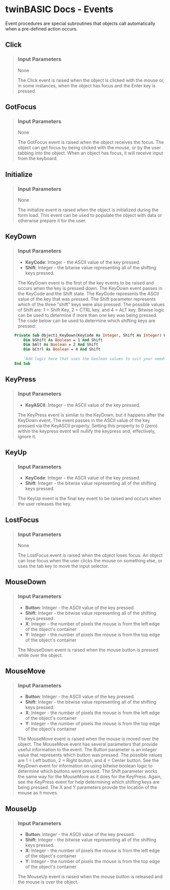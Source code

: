 # twinBASIC Docs - Events #
Event procedures are special subroutines that objects call automatically when a pre-defined action occurs. 

## Click ##
> ### Input Parameters ###
> None
>
> The Click event is raised when the object is clicked with the mouse or, in some instances, when the object has focus and the Enter key is pressed.
>

## GotFocus ##
> ### Input Parameters ###
> None
>
> The GotFocus event is raised when the object receives the focus. The object can get focus by being clicked with the mouse, or by the user tabbing into the object. When an object has focus, it will receive input from the keyboard.
>

## Initialize ##
> ### Input Parameters ###
> None
>
> The initialize event is raised when the object is initialized during the form load. This event can be used to populate the object with data or otherwise prepare it for the user.
>

## KeyDown ##
> ### Input Parameters ###
> - **KeyCode**: Integer - the ASCII value of the key pressed.
> - **Shift**: Integer - the bitwise value representing all of the shifting keys pressed.
>
> The KeyDown event is the first of the key events to be raised and occurs when the key is pressed down. The KeyDown event passes in the KeyCode and the Shift state. The KeyCode represents the ASCII value of the key that was pressed. The Shift parameter represents which of the three "shift" keys were also pressed. The possible values of Shift are: 1 = Shift Key, 2 = CTRL key, and 4 = ALT key. Bitwise logic can be used to determine if more than one key was being pressed. The code below can be used to determine which shifting keys are pressed:
```vb
    Private Sub Object1_KeyDown(KeyCode As Integer, Shift As Integer) Handles Object1.KeyDown
        Dim bShift As Boolean = 1 And Shift
        Dim bAlt As Boolean = 2 And Shift
        Dim bCtrl As Boolean = 4 And Shift
        
        'Add logic here that uses the boolean values to suit your needs.
    End Sub
```
>

## KeyPress ##
> ### Input Parameters ###
> - **KeyASCII**: Integer - the ASCII value of the key pressed.
>
> The KeyPress event is similar to the KeyDown, but it happens after the KeyDown event. The event passes in the ASCII value of the key pressed via the KeyASCII property. Setting this property to 0 (zero) within the keypress event will nullify the keypress and, effectively, ignore it.
>

## KeyUp ##
> ### Input Parameters ###
> - **KeyCode**: Integer - the ASCII value of the key pressed.
> - **Shift**: Integer - the bitwise value representing all of the shifting keys pressed.
>
> The KeyUp event is the final key event to be raised and occurs when the user releases the key.
>

## LostFocus ##
> ### Input Parameters ###
> None
>
> The LostFocus event is raised when the object loses focus. An object can lose focus when the user clicks the mouse on something else, or uses the tab key to move the input selector.
>

## MouseDown ##
> ### Input Parameters ###
> - **Button**: Integer - the ASCII value of the key pressed.
> - **Shift**: Integer - the bitwise value representing all of the shifting keys pressed.
> - **X**: Integer - the number of pixels the mouse is from the left edge of the object's container
> - **Y**: Integer - the number of pixels the mouse is from the top edge of the object's container
>
> The MouseDown event is raised when the mouse button is pressed while over the object.

## MouseMove ##
> ### Input Parameters ###
> - **Button**: Integer - the ASCII value of the key pressed.
> - **Shift**: Integer - the bitwise value representing all of the shifting keys pressed.
> - **X**: Integer - the number of pixels the mouse is from the left edge of the object's container
> - **Y**: Integer - the number of pixels the mouse is from the top edge of the object's container
>
> The MouseMove event is raised when the mouse is moved over the object. The MouseMove event has several parameters that provide useful information to the event. The Button parameter is an integer value that represents which button was pressed. The possible values are 1 = Left button, 2 = Right button, and 4 = Center button. See the KeyDown event for information on using bitwise boolean logic to determine which buttons were pressed. The Shift parameter works the same way for the MouseMove as it does for the KeyPress. Again, see the KeyPress event for help determining which shifting keys are being pressed. The X and Y parameters provide the location of the mouse as it moves.
>

## MouseUp ##
> ### Input Parameters ###
> - **Button**: Integer - the ASCII value of the key pressed.
> - **Shift**: Integer - the bitwise value representing all of the shifting keys pressed.
> - **X**: Integer - the number of pixels the mouse is from the left edge of the object's container
> - **Y**: Integer - the number of pixels the mouse is from the top edge of the object's container
>
> The MouseUp event is raised when the mouse button is released and the mouse is over the object.
>
